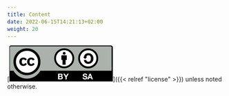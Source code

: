 ```yaml
---
title: Content
date: 2022-06-15T14:21:13+02:00
weight: 20
---
```

[![Creative Commons 4.0](logo/CC-by-sa.svg)]({{< relref "license" >}})
unless noted otherwise.
